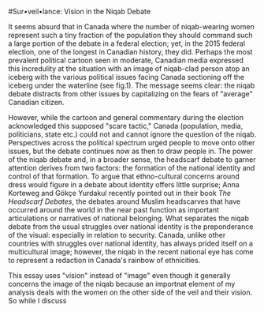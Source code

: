 #Sur•veil•lance: Vision in the Niqab Debate

It seems absurd that in Canada where the number of niqab-wearing women represent such a tiny fraction of the population they should command such a large portion of the debate in a federal election; yet, in the 2015 federal election, one of the longest in Canadian history, they did. Perhaps the most prevalent political cartoon seen in moderate, Canadian media expressed this incredulity at the situation with an image of niqab-clad person atop an iceberg with the various political issues facing Canada sectioning off the iceberg under the waterline (see fig.1). The message seems clear: the niqab debate distracts from other issues by capitalizing on the fears of "average" Canadian citizen. 

However, while the cartoon and general commentary during the election acknowledged this supposed "scare tactic," Canada (population, media, politicians, state etc.) could not and cannot ignore the question of the niqab. Perspectives across the political spectrum urged people to move onto other issues, but the debate continues now as then to draw people in. The power of the niqab debate and, in a broader sense, the headscarf debate to garner attention derives from two factors:  the formation of the national identity and control of that formation. To argue that ethno-cultural concerns around dress would figure in a debate about identity offers little surprise; Anna Korteweg and Gökçe Yurdakul recently pointed out in their book _The Headscarf Debates_, the debates around Muslim headscarves that have occurred around the world in the near past function as important articulations or narratives of national belonging. What separates the niqab debate from the usual struggles over national identity is the preponderance of the visual: especially in relation to security. Canada, unlike other countries with struggles over national identity, has always prided itself on a multicultural image; however, the niqab in the recent national eye has come to represent a redaction in Canada's rainbow of ethnicities.

This essay uses "vision" instead of "image" even though it generally concerns the image of the niqab because an importnat element of my analysis deals with the women on the other side of the veil and their vision. So while I discuss